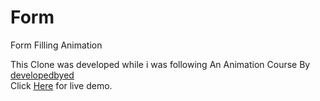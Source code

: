 # Form
Form Filling Animation <br>

This Clone was developed while i was following An Animation Course By <a href="https://developedbyed.com/courses">developedbyed</a> <br>
Click <a href="https://shaneilahi.github.io/Form/">Here</a> for live demo.
